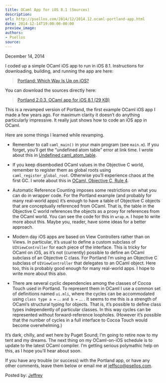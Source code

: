 ```yaml
---
title: OCaml App for iOS 8.1 (Sources)
description:
url: http://psellos.com/2014/12/2014.12.ocaml-portland-app.html
date: 2014-12-14T19:00:00-00:00
preview_image:
authors:
- Psellos
source:
---
```


<div class="date">December 14, 2014</div>

<p>I coded up a simple OCaml iOS app to run in iOS 8.1. Instructions for
downloading, building, and running the app are here:</p>

<blockquote>
  <p><a href="http://psellos.com/ocaml/example-app-portland.html">Portland: Which Way Is Up on iOS?</a></p>
</blockquote>

<p>You can download the sources directly here:</p>

<blockquote>
  <p><a href="http://psellos.com/pub/portland/portland-ios-2.0.3.tgz">Portland 2.0.3, OCaml app for iOS 8.1 (29 KB)</a></p>
</blockquote>

<p>This is a revamped version of Portland, the first example OCaml iOS app
I made a few years ago. For maximum clarity it doesn’t do anything
particularly impressive. It really just shows how to code an iOS app in
OCaml.</p>

<p>Here are some things I learned while revamping.</p>

<ul>
<li><p>Remember to call <code>caml_main()</code> in your main program (see <code>main.m</code>). If
you forget, you’ll get the “undefined atom table” error at link time.
I wrote about this in <a href="http://psellos.com/2014/10/2014.10.atom-table-undef.html">Undefined caml_atom_table</a>.</p></li>
<li><p>If you keep disembodied OCaml values in the Objective C world,
remember to register them as global roots using
<code>caml_register_global_root</code>. Otherwise you’ll experience chaos at the
first GC. I wrote about this in <a href="http://psellos.com/2014/12/2014.12.objc-rule-four.html">OCaml, Objective C, Rule 4</a>.</p></li>
<li><p>Automatic Reference Counting imposes some restrictions on what you can
do in wrapper code. For the Portland example (and probably for many
real-world apps) it’s enough to have a table of Objective C objects
that are conceptually referenced from OCaml. That is, the table in the
Objective C world references the objects as a proxy for references
from the OCaml world. You can see the code for this in <code>wrap.m</code>. I
hope to write more about this. Maybe you, reader, have some ideas for
a better approach.</p></li>
<li><p>Modern day iOS apps are based on View Controllers rather than on
Views. In particular, it’s usual to define a custom subclass of
<code>UIViewController</code> for each piece of the interface. This is tricky for
OCaml on iOS, as it’s not (currently) possible to define an OCaml
subclass of an Objective C class. For Portland I’m using an Objective
C subclass of <code>UIViewController</code> that delegates to an OCaml object.
Here too, this is probably good enough for many real-world apps. I
hope to write more about this also.</p></li>
<li><p>There are several cyclic dependencies among the classes of Cocoa
Touch used in Portland. To represent them in OCaml I use a common set
of definitions named <code>ui.mli</code>, where the cycles can be accommodated
using <code>class type a =</code> … <code>and b =</code> … . It seems to me this is a
strength of OCaml’s structural typing for objects. That is, it’s
possible to define class types independently of particular classes. In
this way cycles can be represented without forward-reference
loopholes. (However it’s possible that the number of cycles in a full
interface to Cocoa Touch would become overwhelming.)</p></li>
</ul>

<p>It’s dark, chilly, and wet here by Puget Sound; I’m going to retire now
to my tent and my dreams. The next thing on my OCaml-on-iOS schedule is
to update to the latest OCaml compiler. I’m getting serious polymathic
help on this, as I hope you’ll hear about soon.</p>

<p>If you have any trouble (or success) with the Portland app, or have any
other comments, leave them below or email me at <a href="mailto:jeffsco@psellos.com">jeffsco@psellos.com</a>.</p>

<p>Posted by: <a href="http://psellos.com/aboutus.html#jeffreya.scofieldphd">Jeffrey</a></p>

<p></p>

